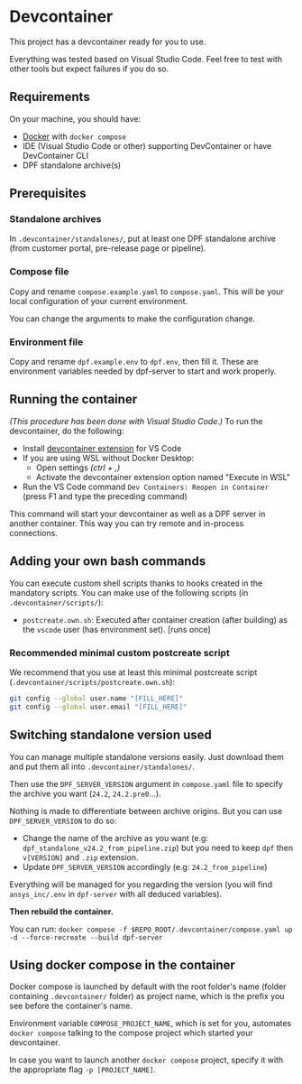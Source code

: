 # Devcontainer

This project has a devcontainer ready for you to use.

Everything was tested based on Visual Studio Code. Feel free to test with other tools but expect failures if you do so.

## Requirements

On your machine, you should have:
- [Docker](https://www.docker.com/) with `docker compose`
- IDE (Visual Studio Code or other) supporting DevContainer or have DevContainer CLI
- DPF standalone archive(s)

## Prerequisites

### Standalone archives

In `.devcontainer/standalones/`, put at least one DPF standalone archive (from customer portal, pre-release page or pipeline).

### Compose file

Copy and rename `compose.example.yaml` to `compose.yaml`. This will be your local configuration of your current environment.

You can change the arguments to make the configuration change.

### Environment file

Copy and rename `dpf.example.env` to `dpf.env`, then fill it. These are environment variables needed by dpf-server to start and work properly.

## Running the container

*(This procedure has been done with Visual Studio Code.)*
To run the devcontainer, do the following:
- Install [devcontainer extension](https://marketplace.visualstudio.com/items?itemName=ms-vscode-remote.remote-containers) for VS Code
- If you are using WSL without Docker Desktop:
    - Open settings *(ctrl + ,)*
    - Activate the devcontainer extension option named "Execute in WSL"
- Run the VS Code command `Dev Containers: Reopen in Container` (press F1 and type the preceding command)

This command will start your devcontainer as well as a DPF server in another container. This way you can try remote and in-process connections.

## Adding your own bash commands

You can execute custom shell scripts thanks to hooks created in the mandatory scripts. You can make use of the following scripts (in `.devcontainer/scripts/`):
-  `postcreate.own.sh`: Executed after container creation (after building) as the `vscode` user (has environment set). [runs once]

### Recommended minimal custom postcreate script

We recommend that you use at least this minimal postcreate script (`.devcontainer/scripts/postcreate.own.sh`):
```bash
git config --global user.name "[FILL_HERE]"
git config --global user.email "[FILL_HERE]"
```

## Switching standalone version used

You can manage multiple standalone versions easily. Just download them and put them all into `.devcontainer/standalones/`.

Then use the `DPF_SERVER_VERSION` argument in `compose.yaml` file to specify the archive you want (`24.2`, `24.2.pre0`...).

Nothing is made to differentiate between archive origins. But you can use `DPF_SERVER_VERSION` to do so:
- Change the name of the archive as you want (e.g: `dpf_standalone_v24.2_from_pipeline.zip`) but you need to keep `dpf` then `v[VERSION]` and `.zip` extension.
- Update `DPF_SERVER_VERSION` accordingly (e.g: `24.2_from_pipeline`)

Everything will be managed for you regarding the version (you will find `ansys_inc/.env` in `dpf-server` with all deduced variables).

**Then rebuild the container.**

You can run: `docker compose -f $REPO_ROOT/.devcontainer/compose.yaml up -d --force-recreate --build dpf-server`

## Using docker compose in the container

Docker compose is launched by default with the root folder's name (folder containing `.devcontainer/` folder) as project name, which is the prefix you see before the container's name.

Environment variable `COMPOSE_PROJECT_NAME`, which is set for you, automates `docker compose` talking to the compose project which started your devcontainer.

In case you want to launch another `docker compose` project, specify it with the appropriate flag `-p [PROJECT_NAME]`.
